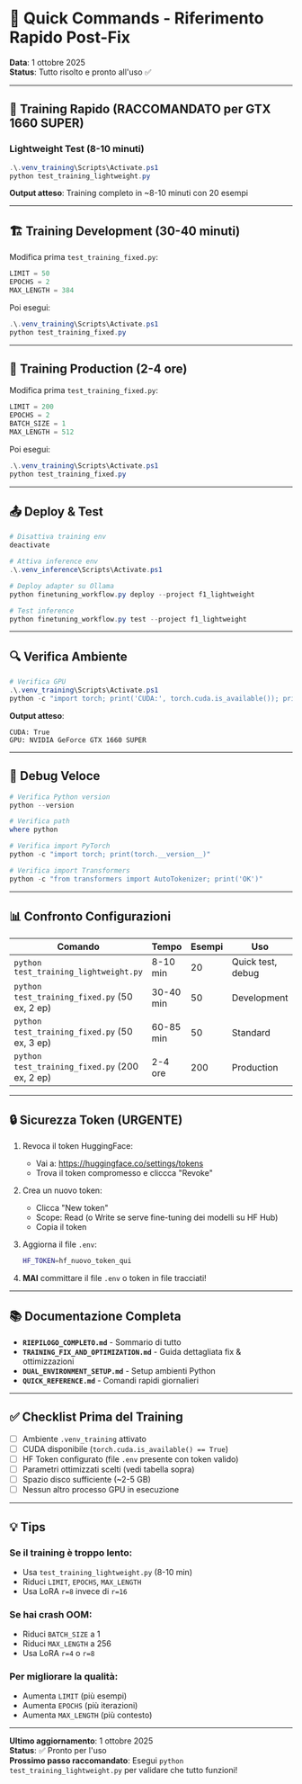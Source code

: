 # 🚀 Quick Commands - Riferimento Rapido Post-Fix

**Data**: 1 ottobre 2025  
**Status**: Tutto risolto e pronto all'uso ✅

---

## 🎯 Training Rapido (RACCOMANDATO per GTX 1660 SUPER)

### Lightweight Test (8-10 minuti)
```powershell
.\.venv_training\Scripts\Activate.ps1
python test_training_lightweight.py
```
**Output atteso**: Training completo in ~8-10 minuti con 20 esempi

---

## 🏗️ Training Development (30-40 minuti)

Modifica prima `test_training_fixed.py`:
```python
LIMIT = 50
EPOCHS = 2
MAX_LENGTH = 384
```

Poi esegui:
```powershell
.\.venv_training\Scripts\Activate.ps1
python test_training_fixed.py
```

---

## 🎯 Training Production (2-4 ore)

Modifica prima `test_training_fixed.py`:
```python
LIMIT = 200
EPOCHS = 2
BATCH_SIZE = 1
MAX_LENGTH = 512
```

Poi esegui:
```powershell
.\.venv_training\Scripts\Activate.ps1
python test_training_fixed.py
```

---

## 📤 Deploy & Test

```powershell
# Disattiva training env
deactivate

# Attiva inference env
.\.venv_inference\Scripts\Activate.ps1

# Deploy adapter su Ollama
python finetuning_workflow.py deploy --project f1_lightweight

# Test inference
python finetuning_workflow.py test --project f1_lightweight
```

---

## 🔍 Verifica Ambiente

```powershell
# Verifica GPU
.\.venv_training\Scripts\Activate.ps1
python -c "import torch; print('CUDA:', torch.cuda.is_available()); print('GPU:', torch.cuda.get_device_name(0) if torch.cuda.is_available() else 'N/A')"
```

**Output atteso**:
```
CUDA: True
GPU: NVIDIA GeForce GTX 1660 SUPER
```

---

## 🐛 Debug Veloce

```powershell
# Verifica Python version
python --version

# Verifica path
where python

# Verifica import PyTorch
python -c "import torch; print(torch.__version__)"

# Verifica import Transformers
python -c "from transformers import AutoTokenizer; print('OK')"
```

---

## 📊 Confronto Configurazioni

| Comando | Tempo | Esempi | Uso |
|---------|-------|--------|-----|
| `python test_training_lightweight.py` | 8-10 min | 20 | Quick test, debug |
| `python test_training_fixed.py` (50 ex, 2 ep) | 30-40 min | 50 | Development |
| `python test_training_fixed.py` (50 ex, 3 ep) | 60-85 min | 50 | Standard |
| `python test_training_fixed.py` (200 ex, 2 ep) | 2-4 ore | 200 | Production |

---

## 🔒 Sicurezza Token (URGENTE)

1. Revoca il token HuggingFace:
   - Vai a: https://huggingface.co/settings/tokens
   - Trova il token compromesso e cliccca "Revoke"

2. Crea un nuovo token:
   - Clicca "New token"
   - Scope: Read (o Write se serve fine-tuning dei modelli su HF Hub)
   - Copia il token

3. Aggiorna il file `.env`:
   ```bash
   HF_TOKEN=hf_nuovo_token_qui
   ```

4. **MAI** committare il file `.env` o token in file tracciati!

---

## 📚 Documentazione Completa

- **`RIEPILOGO_COMPLETO.md`** - Sommario di tutto
- **`TRAINING_FIX_AND_OPTIMIZATION.md`** - Guida dettagliata fix & ottimizzazioni
- **`DUAL_ENVIRONMENT_SETUP.md`** - Setup ambienti Python
- **`QUICK_REFERENCE.md`** - Comandi rapidi giornalieri

---

## ✅ Checklist Prima del Training

- [ ] Ambiente `.venv_training` attivato
- [ ] CUDA disponibile (`torch.cuda.is_available() == True`)
- [ ] HF Token configurato (file `.env` presente con token valido)
- [ ] Parametri ottimizzati scelti (vedi tabella sopra)
- [ ] Spazio disco sufficiente (~2-5 GB)
- [ ] Nessun altro processo GPU in esecuzione

---

## 💡 Tips

### Se il training è troppo lento:
- Usa `test_training_lightweight.py` (8-10 min)
- Riduci `LIMIT`, `EPOCHS`, `MAX_LENGTH`
- Usa LoRA `r=8` invece di `r=16`

### Se hai crash OOM:
- Riduci `BATCH_SIZE` a 1
- Riduci `MAX_LENGTH` a 256
- Usa LoRA `r=4` o `r=8`

### Per migliorare la qualità:
- Aumenta `LIMIT` (più esempi)
- Aumenta `EPOCHS` (più iterazioni)
- Aumenta `MAX_LENGTH` (più contesto)

---

**Ultimo aggiornamento**: 1 ottobre 2025  
**Status**: ✅ Pronto per l'uso  
**Prossimo passo raccomandato**: Esegui `python test_training_lightweight.py` per validare che tutto funzioni!
